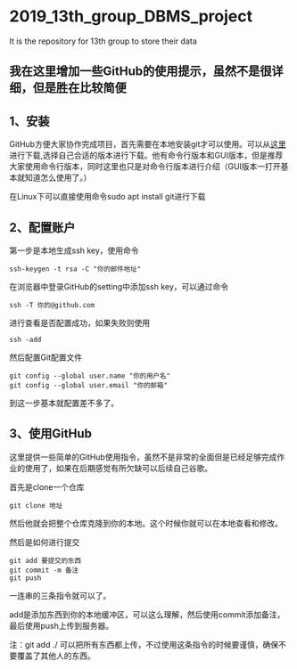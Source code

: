 # 2019_13th_group_DBMS_project
It is the repository for 13th group to store their data

## 我在这里增加一些GitHub的使用提示，虽然不是很详细，但是胜在比较简便

## **1、安装**
GitHub方便大家协作完成项目，首先需要在本地安装git才可以使用。可以从[这里](https://git-scm.com/downloads)进行下载,选择自己合适的版本进行下载。他有命令行版本和GUI版本，但是推荐大家使用命令行版本，同时这里也只是对命令行版本进行介绍（GUI版本一打开基本就知道怎么使用了。）

在Linux下可以直接使用命令sudo apt install git进行下载

## **2、配置账户**

第一步是本地生成ssh key，使用命令

	ssh-keygen -t rsa -C "你的邮件地址"

在浏览器中登录GitHub的setting中添加ssh key，可以通过命令

	ssh -T 你的@github.com

进行查看是否配置成功，如果失败则使用

	ssh -add

然后配置Git配置文件

	git config --global user.name "你的用户名"
	git config --global user.email "你的邮箱"
到这一步基本就配置差不多了。

## **3、使用GitHub**

这里提供一些简单的GitHub使用指令，虽然不是非常的全面但是已经足够完成作业的使用了，如果在后期感觉有所欠缺可以后续自己谷歌。

首先是clone一个仓库

	git clone 地址

然后他就会把整个仓库克隆到你的本地。这个时候你就可以在本地查看和修改。

然后是如何进行提交

	git add 要提交的东西
	git commit -m 备注
	git push

一连串的三条指令就可以了。

add是添加东西到你的本地缓冲区，可以这么理解，然后使用commit添加备注，最后使用push上传到服务器。

注：git add ./ 可以把所有东西都上传，不过使用这条指令的时候要谨慎，确保不要覆盖了其他人的东西。
